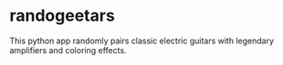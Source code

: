 # randogeetars
This python app randomly pairs classic electric guitars with legendary amplifiers and coloring effects.
